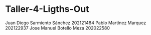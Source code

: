 # Taller-4-Ligths-Out

Juan Diego Sarmiento Sánchez 202121484 Pablo Martínez Marquez 202122937 Jose Manuel Botello Meza 202022580
